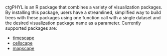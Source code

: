 ctgPHYL is an R package that combines a variety of visualization packages. By 
installing this package, users have a streamlined, simplified way to build 
trees with these packages using one function call with a single dataset and 
the desired visualization package name as a parameter. 
Currently supported packages are:

- [timescape](bioconductor.org/packages/release/bioc/html/timescape.html)
- [cellscape](http://bioconductor.org/packages/release/bioc/html/cellscape.html)
- [mapscape](http://bioconductor.org/packages/release/bioc/html/mapscape.html)
